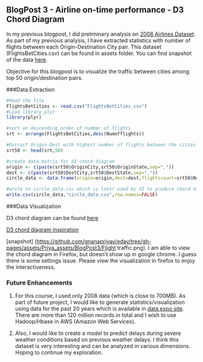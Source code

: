 ## BlogPost 3 - Airline on-time performance - D3 Chord Diagram

In my previous blogpost, I did preliminary analysis on [2008 Airlines Dataset](http://stat-computing.org/dataexpo/2009/the-data.html). As part of my previous analysis, I have extracted statistics with number of flights between each Origin-Destination City pair. This dataset (FlightsBetCities.csv) can be found in assets folder. You can find snapshot of the data [here](https://github.com/gnanapriyav/edav/tree/gh-pages/assets/Priya_assets/BlogPost3/Datasnapshot.png).

Objective for this blogpost is to visualize the traffic between cities among top 50 origin/destination pairs.

###Data Extraction 
```R
#Read the file 
FlightsBetCities <- read.csv("FlightsBetCities.csv")
#Load library plyr
library(plyr)

#sort on descending order of number of flights
srt <- arrange(FlightsBetCities,desc(Numofflights))

#Extract Origin-Dest with highest number of flights between the cities. Extract only top 50 such pairs
srt50 <- head(srt,50)

#create data matrix for d3 chord diagram
origin <- c(paste(srt50$OriginCity,srt50$OriginState,sep=","))
dest <- c(paste(srt50$DestCity,srt50$DestState,sep=","))
circle_data <- data.frame(origin=origin,dest=dest,flightscount=srt50$Numofflights)

#write to circle_data.csv which is later used by d3 to produce chord diagram with details of flight counts between cities.
write.csv(circle_data,"circle_data.csv",row.names=FALSE)
```

###Data Visualization

D3 chord diagram can be found [here](http://gnanapriyav.github.io/edav/assets/Priya_assets/BlogPost3/flights.html)

[D3 chord diagram inspiration](http://www.delimited.io/blog/2013/12/8/chord-diagrams-in-d3)

[snapshot] (https://github.com/gnanapriyav/edav/tree/gh-pages/assets/Priya_assets/BlogPost3/Flight traffic.png). I am able to view the chord diagram in Firefox, but doesn't show up in google chrome. I guess there is some settings issue. Please view the visualization in firefox to enjoy the interactiveness.

### Future Enhancements
1. For this course, I used only 2008 data (which is close to 700MB). As part of future project, I would like to generate statistics/visualization using data for the past 20 years which is available in [data expo site](http://stat-computing.org/dataexpo/2009/). There are more than 120 million records in total and I wish to use Hadoop/Hbase in AWS (Amazon Web Services).

2. Also, I would like to create a model to predict delays during severe weather conditions based on previous weather delays. I think this dataset is very interesting and can be analyzed in various dimensions. Hoping to continue my exploration.



